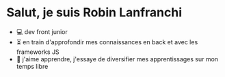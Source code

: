 
<h1>Salut, je suis Robin Lanfranchi</h1>

- 💻 dev front junior 
- ⏳ en train d'approfondir mes connaissances en back et avec les frameworks JS
- 🌱 j'aime apprendre, j'essaye de diversifier mes apprentissages sur mon temps libre

